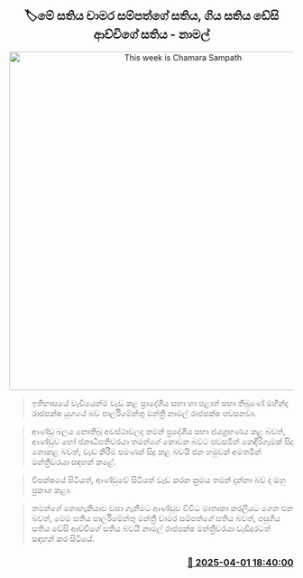 <p align='center'><b><h2 align='center' title='This week is Chamara Sampath's week, last week was Daisy Achchi's week - Namal'>🏷මේ සතිය චාමර සම්පත්ගේ සතිය, ගිය සතිය ඩේසි ආච්චිගේ සතිය - නාමල්</h2></b></p>
<p align='center'><img src='https://helakuru.sgp1.cdn.digitaloceanspaces.com/esana/images/lib/namal-rajapaksha-dodamgaslanda.jpg' width='600' alt='This week is Chamara Sampath's week, last week was Daisy Achchi's week - Namal'></p>

> ඉතිහාසයේ වැ‍ඩියෙන්ම වැඩ කළ ප්‍රාදේශීය සභා හා පළාත් සභා තිබුණේ මහින්ද රාජපක්ෂ යුගයේ බව පාර්ලිමේන්තු මන්ත්‍රී නාමල් රාජපක්ෂ පවසනවා.

> ආණ්ඩු බලය නොතිබූ අවස්ථාවලද තමන් ප්‍රදේශීය සභා ජයග්‍රහණය කළ බවත්, ආණ්ඩුව හෝ ජනාධිපතිවරයා තමන්ගේ නොවන බවට පවසමින් කෙඳිරිගෑමක් සිදු නොකළ බවත්, වැඩ කිරීම පමණක් සිදු කළ බවයි ජන හමුවක් අමතමින් මන්ත්‍රීවරයා සඳහන් කළේ.

> විපක්ෂයේ සිටියත්, ආණ්ඩුවේ සිටියත් වැඩ කරන ක්‍රමය තමන් දන්නා බව ද ඔහු ප්‍රකාශ කළා.

> තමන්ගේ නොහැකියාව වසා ගැනීමට ආණ්ඩුව විවිධ මාතෘකා කරලියට ගෙන එන බවත්, මෙම සතිය පාර්ලිමේන්තු මන්ත්‍රී චාමර සම්පත්ගේ සතිය බවත්, පසුගිය සතිය ඩේසි ආච්චිගේ සතිය බවයි නාමල් රාජපක්ෂ මන්ත්‍රීවරයා වැඩිදුරටත් සඳහන් කර සිටියේ.



<h3 align='right'><a href='https://www.helakuru.lk/esana/p/108857/'>📅 2025-04-01 18:40:00</a></h3>
